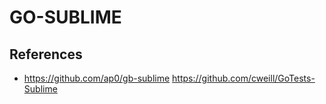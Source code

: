 # GO-SUBLIME

## References
- https://github.com/ap0/gb-sublime
https://github.com/cweill/GoTests-Sublime
